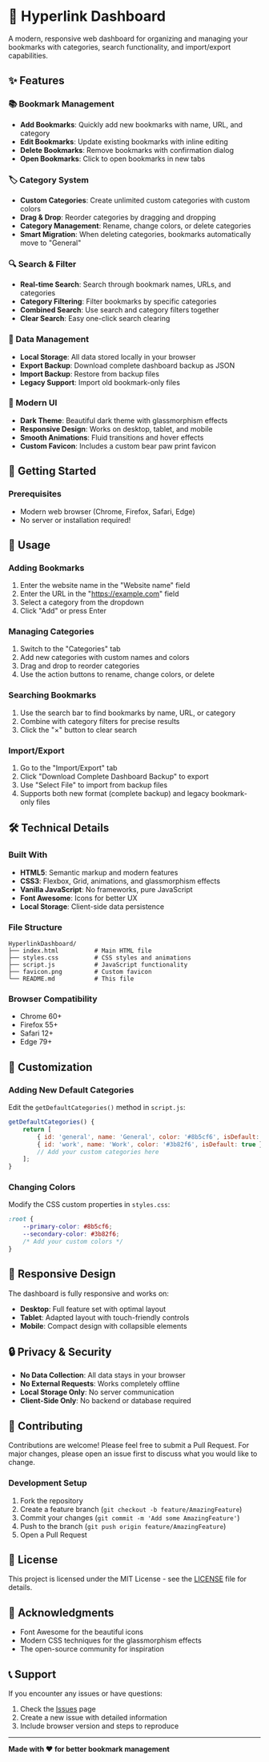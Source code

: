 # 🔗 Hyperlink Dashboard

A modern, responsive web dashboard for organizing and managing your bookmarks with categories, search functionality, and import/export capabilities.


## ✨ Features

### 📚 Bookmark Management
- **Add Bookmarks**: Quickly add new bookmarks with name, URL, and category
- **Edit Bookmarks**: Update existing bookmarks with inline editing
- **Delete Bookmarks**: Remove bookmarks with confirmation dialog
- **Open Bookmarks**: Click to open bookmarks in new tabs

### 🏷️ Category System
- **Custom Categories**: Create unlimited custom categories with custom colors
- **Drag & Drop**: Reorder categories by dragging and dropping
- **Category Management**: Rename, change colors, or delete categories
- **Smart Migration**: When deleting categories, bookmarks automatically move to "General"

### 🔍 Search & Filter
- **Real-time Search**: Search through bookmark names, URLs, and categories
- **Category Filtering**: Filter bookmarks by specific categories
- **Combined Search**: Use search and category filters together
- **Clear Search**: Easy one-click search clearing

### 💾 Data Management
- **Local Storage**: All data stored locally in your browser
- **Export Backup**: Download complete dashboard backup as JSON
- **Import Backup**: Restore from backup files
- **Legacy Support**: Import old bookmark-only files

### 🎨 Modern UI
- **Dark Theme**: Beautiful dark theme with glassmorphism effects
- **Responsive Design**: Works on desktop, tablet, and mobile
- **Smooth Animations**: Fluid transitions and hover effects
- **Custom Favicon**: Includes a custom bear paw print favicon

## 🚀 Getting Started

### Prerequisites
- Modern web browser (Chrome, Firefox, Safari, Edge)
- No server or installation required!

## 📖 Usage

### Adding Bookmarks
1. Enter the website name in the "Website name" field
2. Enter the URL in the "https://example.com" field
3. Select a category from the dropdown
4. Click "Add" or press Enter

### Managing Categories
1. Switch to the "Categories" tab
2. Add new categories with custom names and colors
3. Drag and drop to reorder categories
4. Use the action buttons to rename, change colors, or delete

### Searching Bookmarks
1. Use the search bar to find bookmarks by name, URL, or category
2. Combine with category filters for precise results
3. Click the "×" button to clear search

### Import/Export
1. Go to the "Import/Export" tab
2. Click "Download Complete Dashboard Backup" to export
3. Use "Select File" to import from backup files
4. Supports both new format (complete backup) and legacy bookmark-only files

## 🛠️ Technical Details

### Built With
- **HTML5**: Semantic markup and modern features
- **CSS3**: Flexbox, Grid, animations, and glassmorphism effects
- **Vanilla JavaScript**: No frameworks, pure JavaScript
- **Font Awesome**: Icons for better UX
- **Local Storage**: Client-side data persistence

### File Structure
```
HyperlinkDashboard/
├── index.html          # Main HTML file
├── styles.css          # CSS styles and animations
├── script.js           # JavaScript functionality
├── favicon.png         # Custom favicon
└── README.md           # This file
```

### Browser Compatibility
- Chrome 60+
- Firefox 55+
- Safari 12+
- Edge 79+

## 🔧 Customization

### Adding New Default Categories
Edit the `getDefaultCategories()` method in `script.js`:

```javascript
getDefaultCategories() {
    return [
        { id: 'general', name: 'General', color: '#8b5cf6', isDefault: true },
        { id: 'work', name: 'Work', color: '#3b82f6', isDefault: true },
        // Add your custom categories here
    ];
}
```

### Changing Colors
Modify the CSS custom properties in `styles.css`:

```css
:root {
    --primary-color: #8b5cf6;
    --secondary-color: #3b82f6;
    /* Add your custom colors */
}
```

## 📱 Responsive Design

The dashboard is fully responsive and works on:
- **Desktop**: Full feature set with optimal layout
- **Tablet**: Adapted layout with touch-friendly controls
- **Mobile**: Compact design with collapsible elements

## 🔒 Privacy & Security

- **No Data Collection**: All data stays in your browser
- **No External Requests**: Works completely offline
- **Local Storage Only**: No server communication
- **Client-Side Only**: No backend or database required

## 🤝 Contributing

Contributions are welcome! Please feel free to submit a Pull Request. For major changes, please open an issue first to discuss what you would like to change.

### Development Setup
1. Fork the repository
2. Create a feature branch (`git checkout -b feature/AmazingFeature`)
3. Commit your changes (`git commit -m 'Add some AmazingFeature'`)
4. Push to the branch (`git push origin feature/AmazingFeature`)
5. Open a Pull Request

## 📄 License

This project is licensed under the MIT License - see the [LICENSE](LICENSE) file for details.

## 🙏 Acknowledgments

- Font Awesome for the beautiful icons
- Modern CSS techniques for the glassmorphism effects
- The open-source community for inspiration

## 📞 Support

If you encounter any issues or have questions:
1. Check the [Issues](https://github.com/yourusername/HyperlinkDashboard/issues) page
2. Create a new issue with detailed information
3. Include browser version and steps to reproduce

---

**Made with ❤️ for better bookmark management**